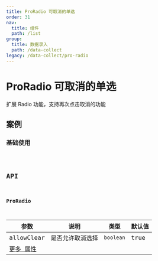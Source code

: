 ```yaml
---
title: ProRadio 可取消的单选
order: 31
nav:
  title: 组件
  path: /list
group:
  title: 数据录入
  path: /data-collect
legacy: /data-collect/pro-radio
---
```


# ProRadio 可取消的单选

扩展 Radio 功能，支持再次点击取消的功能

## 案例

### 基础使用

<code src="./demo/demo1.tsx" />

## API

### ProRadio

| 参数                                                      | 说明             | 类型      | 默认值 |
| --------------------------------------------------------- | ---------------- | --------- | ------ |
| allowClear                                                | 是否允许取消选择 | `boolean` | true   |
| [更多 属性 ](https://ant.design/components/radio-cn/#API) |                  |           |        |
